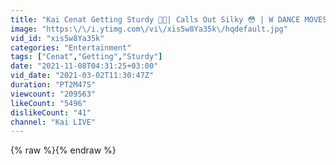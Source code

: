 ```yaml
---
title: "Kai Cenat Getting Sturdy 🕺🏽| Calls Out Silky 😳 | W DANCE MOVES🔥"
image: "https:\/\/i.ytimg.com\/vi\/xis5w8Ya35k\/hqdefault.jpg"
vid_id: "xis5w8Ya35k"
categories: "Entertainment"
tags: ["Cenat","Getting","Sturdy"]
date: "2021-11-08T04:31:25+03:00"
vid_date: "2021-03-02T11:30:47Z"
duration: "PT2M47S"
viewcount: "209563"
likeCount: "5496"
dislikeCount: "41"
channel: "Kai LIVE"
---
```

{% raw %}{% endraw %}
